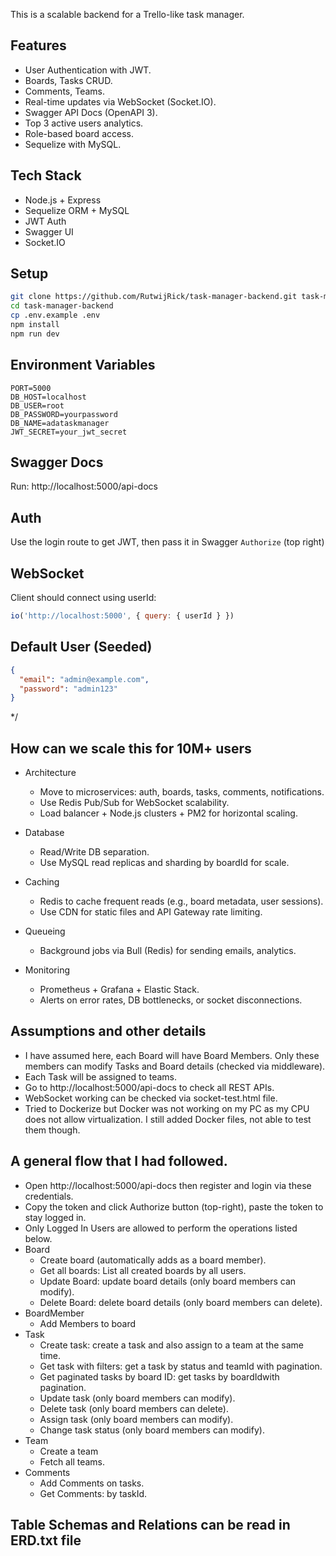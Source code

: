 This is a scalable backend for a Trello-like task manager.

## Features
- User Authentication with JWT.
- Boards, Tasks CRUD.
- Comments, Teams.
- Real-time updates via WebSocket (Socket.IO).
- Swagger API Docs (OpenAPI 3).
- Top 3 active users analytics.
- Role-based board access.
- Sequelize with MySQL.

## Tech Stack
- Node.js + Express
- Sequelize ORM + MySQL
- JWT Auth
- Swagger UI
- Socket.IO

## Setup
```bash
git clone https://github.com/RutwijRick/task-manager-backend.git task-manager-backend
cd task-manager-backend
cp .env.example .env
npm install
npm run dev
```

## Environment Variables
```env
PORT=5000
DB_HOST=localhost
DB_USER=root
DB_PASSWORD=yourpassword
DB_NAME=adataskmanager
JWT_SECRET=your_jwt_secret
```

## Swagger Docs
Run: http://localhost:5000/api-docs

## Auth
Use the login route to get JWT, then pass it in Swagger `Authorize` (top right)

## WebSocket
Client should connect using userId:
```js
io('http://localhost:5000', { query: { userId } })
```

## Default User (Seeded)
```json
{
  "email": "admin@example.com",
  "password": "admin123"
}
```
*/

## How can we scale this for 10M+ users
  - Architecture
    - Move to microservices: auth, boards, tasks, comments, notifications.
    - Use Redis Pub/Sub for WebSocket scalability.
    - Load balancer + Node.js clusters + PM2 for horizontal scaling.

  - Database
    - Read/Write DB separation.
    - Use MySQL read replicas and sharding by boardId for scale.

  - Caching
    - Redis to cache frequent reads (e.g., board metadata, user sessions).
    - Use CDN for static files and API Gateway rate limiting.

  - Queueing
    - Background jobs via Bull (Redis) for sending emails, analytics.

  - Monitoring
    - Prometheus + Grafana + Elastic Stack.
    - Alerts on error rates, DB bottlenecks, or socket disconnections.


## Assumptions and other details
- I have assumed here, each Board will have Board Members. Only these members can modify Tasks and Board details (checked via middleware).
- Each Task will be assigned to teams.
- Go to http://localhost:5000/api-docs to check all REST APIs.
- WebSocket working can be checked via socket-test.html file.
- Tried to Dockerize but Docker was not working on my PC as my CPU does not allow virtualization. I still added Docker files, not able to test them though. 

## A general flow that I had followed.
  - Open http://localhost:5000/api-docs then register and login via these credentials.
  - Copy the token and click Authorize button (top-right), paste the token to stay logged in.
  - Only Logged In Users are allowed to perform the operations listed below.
  - Board
    - Create board (automatically adds as a board member).
    - Get all boards: List all created boards by all users.
    - Update Board: update board details (only board members can modify).
    - Delete Board: delete board details (only board members can delete).
  - BoardMember
    - Add Members to board
  - Task
    - Create task: create a task and also assign to a team at the same time.
    - Get task with filters: get a task by status and teamId with pagination.
    - Get paginated tasks by board ID: get tasks by boardIdwith pagination.
    - Update task (only board members can modify).
    - Delete task (only board members can delete).
    - Assign task (only board members can modify).
    - Change task status (only board members can modify).
  - Team
    - Create a team
    - Fetch all teams.
  - Comments
    - Add Comments on tasks.
    - Get Comments: by taskId.

## Table Schemas and Relations can be read in ERD.txt file